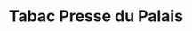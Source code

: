 ---
title: "Tabac Presse du Palais"
url: /tours/tabac-presse-du-palais/
shop: marchand de journaux
---